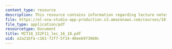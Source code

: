 ```yaml
---
content_type: resource
description: This resource contains information regarding lecture notes.
file: https://ol-ocw-studio-app-production.s3.amazonaws.com/courses/18-152-introduction-to-partial-differential-equations-fall-2011/a2a21bfac16172f75f1448eeb973660c_MIT18_152F11_lec_16_18.pdf
file_type: application/pdf
resourcetype: Document
title: MIT18_152F11_lec_16_18.pdf
uid: a2a21bfa-c161-72f7-5f14-48eeb973660c
---
```

